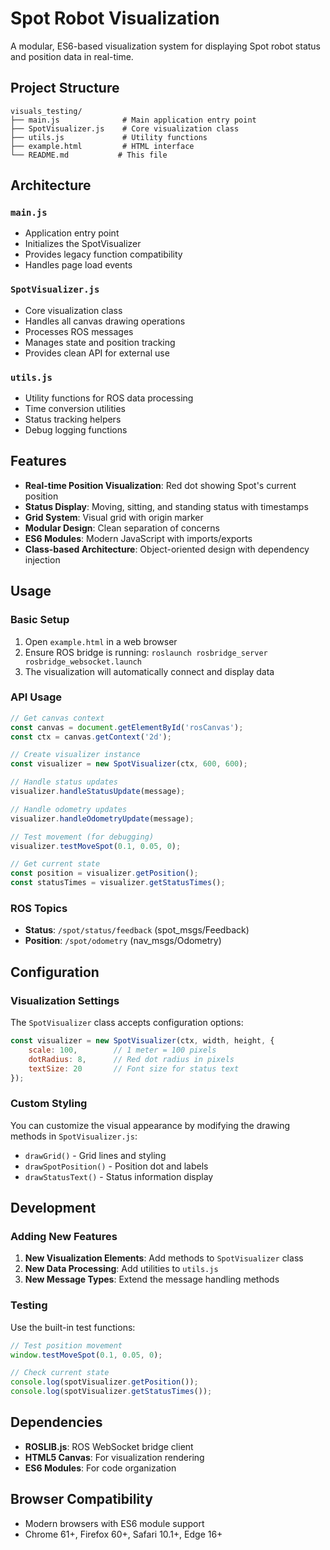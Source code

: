 # Spot Robot Visualization

A modular, ES6-based visualization system for displaying Spot robot status and position data in real-time.

## Project Structure

```
visuals_testing/
├── main.js              # Main application entry point
├── SpotVisualizer.js    # Core visualization class
├── utils.js             # Utility functions
├── example.html         # HTML interface
└── README.md           # This file
```

## Architecture

### `main.js`
- Application entry point
- Initializes the SpotVisualizer
- Provides legacy function compatibility
- Handles page load events

### `SpotVisualizer.js`
- Core visualization class
- Handles all canvas drawing operations
- Processes ROS messages
- Manages state and position tracking
- Provides clean API for external use

### `utils.js`
- Utility functions for ROS data processing
- Time conversion utilities
- Status tracking helpers
- Debug logging functions

## Features

- **Real-time Position Visualization**: Red dot showing Spot's current position
- **Status Display**: Moving, sitting, and standing status with timestamps
- **Grid System**: Visual grid with origin marker
- **Modular Design**: Clean separation of concerns
- **ES6 Modules**: Modern JavaScript with imports/exports
- **Class-based Architecture**: Object-oriented design with dependency injection

## Usage

### Basic Setup

1. Open `example.html` in a web browser
2. Ensure ROS bridge is running: `roslaunch rosbridge_server rosbridge_websocket.launch`
3. The visualization will automatically connect and display data

### API Usage

```javascript
// Get canvas context
const canvas = document.getElementById('rosCanvas');
const ctx = canvas.getContext('2d');

// Create visualizer instance
const visualizer = new SpotVisualizer(ctx, 600, 600);

// Handle status updates
visualizer.handleStatusUpdate(message);

// Handle odometry updates
visualizer.handleOdometryUpdate(message);

// Test movement (for debugging)
visualizer.testMoveSpot(0.1, 0.05, 0);

// Get current state
const position = visualizer.getPosition();
const statusTimes = visualizer.getStatusTimes();
```

### ROS Topics

- **Status**: `/spot/status/feedback` (spot_msgs/Feedback)
- **Position**: `/spot/odometry` (nav_msgs/Odometry)

## Configuration

### Visualization Settings

The `SpotVisualizer` class accepts configuration options:

```javascript
const visualizer = new SpotVisualizer(ctx, width, height, {
    scale: 100,        // 1 meter = 100 pixels
    dotRadius: 8,      // Red dot radius in pixels
    textSize: 20       // Font size for status text
});
```

### Custom Styling

You can customize the visual appearance by modifying the drawing methods in `SpotVisualizer.js`:

- `drawGrid()` - Grid lines and styling
- `drawSpotPosition()` - Position dot and labels
- `drawStatusText()` - Status information display

## Development

### Adding New Features

1. **New Visualization Elements**: Add methods to `SpotVisualizer` class
2. **New Data Processing**: Add utilities to `utils.js`
3. **New Message Types**: Extend the message handling methods

### Testing

Use the built-in test functions:

```javascript
// Test position movement
window.testMoveSpot(0.1, 0.05, 0);

// Check current state
console.log(spotVisualizer.getPosition());
console.log(spotVisualizer.getStatusTimes());
```

## Dependencies

- **ROSLIB.js**: ROS WebSocket bridge client
- **HTML5 Canvas**: For visualization rendering
- **ES6 Modules**: For code organization

## Browser Compatibility

- Modern browsers with ES6 module support
- Chrome 61+, Firefox 60+, Safari 10.1+, Edge 16+ 